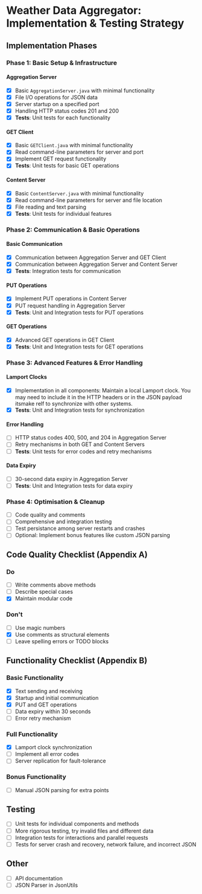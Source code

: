 # Weather Data Aggregator: Implementation & Testing Strategy

## Implementation Phases

### Phase 1: Basic Setup & Infrastructure

#### Aggregation Server

- [x] Basic `AggregationServer.java` with minimal functionality
- [x] File I/O operations for JSON data
- [x] Server startup on a specified port
- [x] Handling HTTP status codes 201 and 200
- [x] **Tests**: Unit tests for each functionality

#### GET Client

- [x] Basic `GETClient.java` with minimal functionality
- [x] Read command-line parameters for server and port
- [x] Implement GET request functionality
- [x] **Tests**: Unit tests for basic GET operations

#### Content Server

- [x] Basic `ContentServer.java` with minimal functionality
- [x] Read command-line parameters for server and file location
- [x] File reading and text parsing
- [x] **Tests**: Unit tests for individual features

### Phase 2: Communication & Basic Operations

#### Basic Communication

- [x] Communication between Aggregation Server and GET Client
- [x] Communication between Aggregation Server and Content Server
- [x] **Tests**: Integration tests for communication

#### PUT Operations

- [x] Implement PUT operations in Content Server
- [x] PUT request handling in Aggregation Server
- [x] **Tests**: Unit and Integration tests for PUT operations

#### GET Operations

- [x] Advanced GET operations in GET Client
- [x] **Tests**: Unit and Integration tests for GET operations

### Phase 3: Advanced Features & Error Handling

#### Lamport Clocks

- [x] Implementation in all components: Maintain a local Lamport clock. You may need to include it in the HTTP headers or in the JSON payload itsmake relf to synchronize with other systems.
- [x] **Tests**: Unit and Integration tests for synchronization

#### Error Handling

- [ ] HTTP status codes 400, 500, and 204 in Aggregation Server
- [ ] Retry mechanisms in both GET and Content Servers
- [ ] **Tests**: Unit tests for error codes and retry mechanisms

#### Data Expiry

- [ ] 30-second data expiry in Aggregation Server
- [ ] **Tests**: Unit and Integration tests for data expiry

### Phase 4: Optimisation & Cleanup

- [ ] Code quality and comments
- [ ] Comprehensive and integration testing
- [ ] Test persistance among server restarts and crashes
- [ ] Optional: Implement bonus features like custom JSON parsing

## Code Quality Checklist (Appendix A)

### Do

- [ ] Write comments above methods
- [ ] Describe special cases
- [x] Maintain modular code

### Don't

- [ ] Use magic numbers
- [x] Use comments as structural elements
- [ ] Leave spelling errors or TODO blocks

## Functionality Checklist (Appendix B)

### Basic Functionality

- [x] Text sending and receiving
- [x] Startup and initial communication
- [x] PUT and GET operations
- [ ] Data expiry within 30 seconds
- [ ] Error retry mechanism

### Full Functionality

- [x] Lamport clock synchronization
- [ ] Implement all error codes
- [ ] Server replication for fault-tolerance

### Bonus Functionality

- [ ] Manual JSON parsing for extra points

## Testing

- [ ] Unit tests for individual components and methods
- [ ] More rigorous testing, try invalid files and different data
- [ ] Integration tests for interactions and parallel requests
- [ ] Tests for server crash and recovery, network failure, and incorrect JSON

## Other

- [ ] API documentation
- [ ] JSON Parser in JsonUtils
